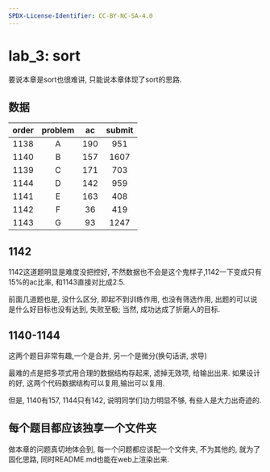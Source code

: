 ```yaml
---
SPDX-License-Identifier: CC-BY-NC-SA-4.0
---
```


# lab_3: sort

要说本章是sort也很难讲, 只能说本章体现了sort的思路.

## 数据

| order | problem | ac  | submit |
|:-----:|:-------:|:---:|:------:|
| 1138  |    A    | 190 |  951   |
| 1140  |    B    | 157 |  1607  |
| 1139  |    C    | 171 |  703   |
| 1144  |    D    | 142 |  959   |
| 1141  |    E    | 163 |  408   |
| 1142  |    F    | 36  |  419   |
| 1143  |    G    | 93  |  1247  |

## 1142

1142这道题明显是难度没把控好, 不然数据也不会是这个鬼样子,1142一下变成只有15%的ac比率, 和1143直接对比成2:5.

前面几道题也是, 没什么区分, 即起不到训练作用, 也没有筛选作用, 出题的可以说是什么好目标也没有达到, 失败至极; 当然,
成功达成了折磨人的目标.

## 1140-1144

这两个题目非常有趣,一个是合并, 另一个是微分(换句话讲, 求导)

最难的点是把多项式用合理的数据结构存起来, 滤掉无效项, 给输出出来. 如果设计的好, 这两个代码数据结构可以复用,输出可以复用.

但是, 1140有157, 1144只有142, 说明同学们功力明显不够, 有些人是大力出奇迹的.

## 每个题目都应该独享一个文件夹

做本章的问题真切地体会到, 每一个问题都应该配一个文件夹, 不为其他的, 就为了固化思路, 同时README.md也能在web上渲染出来.
